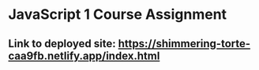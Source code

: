 # JavaScript 1 Course Assignment
## Link to deployed site: https://shimmering-torte-caa9fb.netlify.app/index.html
